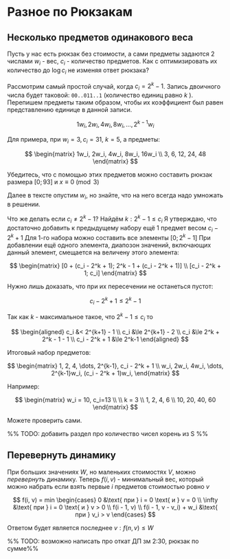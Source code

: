 # Разное по Рюкзакам
## Несколько предметов одинакового веса
Пусть у нас есть рюкзак без стоимости, а сами предметы задаются 2 числами $w_i$ - вес, $c_i$ - количество предметов. Как с оптимизировать их количество до $\log{c_i}$ не изменяя ответ рюкзака?

Рассмотрим самый простой случай, когда $c_i = 2^k - 1$. Запись двоичного числа будет таковой: `00..011..1` (количество единиц равно $k$ ). Перепишем предметы таким образом, чтобы их коэффициент был равен представлению единице в данной записи.

$$
1w_i, 2w_i, 4w_i, 8w_i, \dots, 2^{k-1}w_i
$$

Для примера, при $w_i = 3, c_i = 31$, $k = 5$, а предметы:

$$
\begin{matrix}
1w_i, 2w_i, 4w_i, 8w_i, 16w_i \\
3, 6, 12, 24, 48
\end{matrix}
$$

Убедитесь, что с помощью этих предметов можно составить рюкзак размера $[0; 93] \text{ и } x \equiv 0\pmod 3$

Далее в тексте опустим $w_i$, но знайте, что на него всегда надо умножать в решении.

Что же делать если $c_i \ne 2^k - 1$? Найдём $k: 2^k - 1 \le c_i$ Я утверждаю, что достаточно добавить к предыдущему набору ещё 1 предмет весом $c_i - 2^k + 1$ Для 1-го набора можно составить все элементы $[0; 2^k - 1]$ При добавлении ещё одного элемента, диапозон значений, включающих данный элемент, смещается на величену этого элемента:

$$
\begin{matrix}
[0 + (c_i - 2^k + 1); 2^k - 1 + (c_i - 2^k + 1)] \\
[c_i - 2^k + 1; c_i]
\end{matrix}
$$

Нужно лишь доказать, что при их пересечении не останеться пустот:

$$
c_i - 2^k + 1 \le 2^k - 1
$$

Так как $k$ - максимальное такое, что $2^k - 1 \le c_i$ то 

$$
\begin{aligned}
c_i &< 2^{k+1} - 1 \\
c_i &\le 2^{k+1} - 2 \\
c_i &\le 2^k + 2^k - 1 - 1 \\
c_i - 2^k + 1 &\le 2^k-1
\end{aligned}
$$

Итоговый набор предметов:

$$
\begin{matrix}
1, 2, 4, \dots, 2^{k-1}, c_i - 2^k + 1 \\
w_i, 2w_i, 4w_i, \dots, 2^{k-1}w_i, (c_i - 2^k + 1)w_i, 
\end{matrix}
$$

Например: 

$$
\begin{matrix}
w_i = 10, c_i=13 \\ \\
k = 3 \\
1, 2, 4, 6 \\
10, 20, 40, 60
\end{matrix}
$$

Можете проверить сами.

%% TODO: добавить раздел про количество чисел корень из S %%

## Перевернуть динамику
При больших значениях $W$, но маленьких стоимостях $V$, можно *перевернуть* динамику. Теперь $f(i, v)$ - минимальный вес, который можно набрать если взять первые $i$ предметов стоимостью ровно $v$ 

$$
f(i, v) = min
\begin{cases}
0 &\text{ при } i = 0 \text{ и } v = 0 \\
\infty &\text{ при } i = 0 \text{ и } v > 0 \\
f(i - 1, v) \\
f(i - 1, v - v_i) + w_i &\text{ при } v_i > v
\end{cases}
$$

Ответом будет является последнее $v: f(n, v) \le W$

%% TODO: возможно написать про откат ДП зм 2:30, рюкзак по сумме%%
